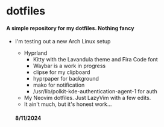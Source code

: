 # dotfiles
#### A simple repository for my dotfiles. Nothing fancy
- I'm testing out a new Arch Linux setup
  - Hyprland 
    - Kitty with the Lavandula theme and Fira Code font
    - Waybar is a work in progress
    - clipse for my clipboard
    - hyprpaper for background
    - mako for notification
    - /usr/lib/polkit-kde-authentication-agent-1 for auth
  - My Neovim dotfiles. Just LazyVim with a few edits.
  - It ain't much, but it's honest work... 
   
  

  #### 8/11/2024
